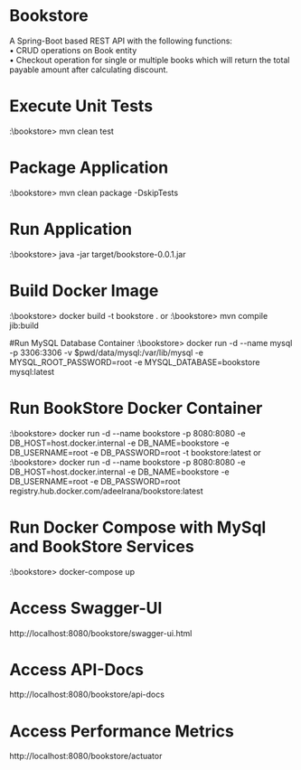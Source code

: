 # Bookstore
A Spring-Boot based REST API with the following functions:  
•&nbsp;CRUD operations on Book entity  
•&nbsp;Checkout operation for single or multiple books which will return the total payable amount after calculating discount.  


# Execute Unit Tests
:\bookstore> mvn clean test

# Package Application
:\bookstore> mvn clean package -DskipTests

# Run Application
:\bookstore> java -jar target/bookstore-0.0.1.jar

# Build Docker Image
:\bookstore> docker build -t bookstore .
or
:\bookstore> mvn compile jib:build

#Run MySQL Database Container
:\bookstore> docker run -d --name mysql -p 3306:3306 -v $pwd/data/mysql:/var/lib/mysql -e MYSQL_ROOT_PASSWORD=root -e MYSQL_DATABASE=bookstore mysql:latest

# Run BookStore Docker Container
:\bookstore> docker run -d --name bookstore -p 8080:8080 -e DB_HOST=host.docker.internal -e DB_NAME=bookstore -e DB_USERNAME=root -e DB_PASSWORD=root -t bookstore:latest
or
:\bookstore> docker run -d --name bookstore -p 8080:8080 -e DB_HOST=host.docker.internal -e DB_NAME=bookstore -e DB_USERNAME=root -e DB_PASSWORD=root  registry.hub.docker.com/adeelrana/bookstore:latest

# Run Docker Compose with MySql and BookStore Services
:\bookstore> docker-compose up


# Access Swagger-UI
http://localhost:8080/bookstore/swagger-ui.html

# Access API-Docs
http://localhost:8080/bookstore/api-docs

# Access Performance Metrics
http://localhost:8080/bookstore/actuator

